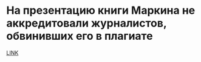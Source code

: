 # На презентацию книги Маркина не аккредитовали журналистов, обвинивших его в плагиате



[LINK](https://varlamov.ru/2249193.html)